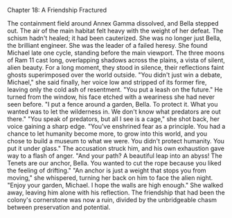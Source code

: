 Chapter 18: A Friendship Fractured

The containment field around Annex Gamma dissolved, and Bella stepped out. The air of the main habitat felt heavy with the weight of her defeat. The schism hadn't healed; it had been cauterized. She was no longer just Bella, the brilliant engineer. She was the leader of a failed heresy.
She found Michael late one cycle, standing before the main viewport. The three moons of Ram 11 cast long, overlapping shadows across the plains, a vista of silent, alien beauty. For a long moment, they stood in silence, their reflections faint ghosts superimposed over the world outside.
"You didn't just win a debate, Michael," she said finally, her voice low and stripped of its former fire, leaving only the cold ash of resentment. "You put a leash on the future."
He turned from the window, his face etched with a weariness she had never seen before. "I put a fence around a garden, Bella. To protect it. What you wanted was to let the wilderness in. We don't know what predators are out there."
"You speak of predators, but all I see is a cage," she shot back, her voice gaining a sharp edge. "You've enshrined fear as a principle. You had a chance to let humanity become more, to grow into this world, and you chose to build a museum to what we were. You didn't protect humanity. You put it under glass."
The accusation struck him, and his own exhaustion gave way to a flash of anger. "And your path? A beautiful leap into an abyss! The Tenets are our anchor, Bella. You wanted to cut the rope because you liked the feeling of drifting."
"An anchor is just a weight that stops you from moving," she whispered, turning her back on him to face the alien night. "Enjoy your garden, Michael. I hope the walls are high enough."
She walked away, leaving him alone with his reflection. The friendship that had been the colony's cornerstone was now a ruin, divided by the unbridgeable chasm between preservation and potential.

